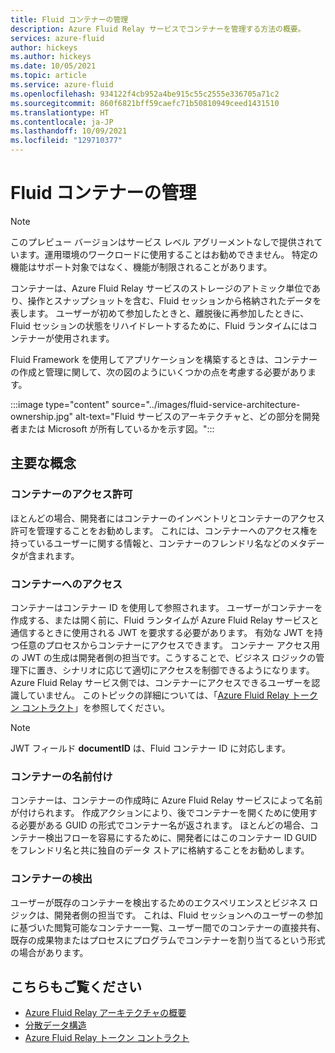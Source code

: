 ```yaml
---
title: Fluid コンテナーの管理
description: Azure Fluid Relay サービスでコンテナーを管理する方法の概要。
services: azure-fluid
author: hickeys
ms.author: hickeys
ms.date: 10/05/2021
ms.topic: article
ms.service: azure-fluid
ms.openlocfilehash: 934122f4cb952a4be915c55c2555e336705a71c2
ms.sourcegitcommit: 860f6821bff59caefc71b50810949ceed1431510
ms.translationtype: HT
ms.contentlocale: ja-JP
ms.lasthandoff: 10/09/2021
ms.locfileid: "129710377"
---
```

# <a name="managing-fluid-containers"></a>Fluid コンテナーの管理

> [!NOTE]
> このプレビュー バージョンはサービス レベル アグリーメントなしで提供されています。運用環境のワークロードに使用することはお勧めできません。 特定の機能はサポート対象ではなく、機能が制限されることがあります。

コンテナーは、Azure Fluid Relay サービスのストレージのアトミック単位であり、操作とスナップショットを含む、Fluid セッションから格納されたデータを表します。 ユーザーが初めて参加したときと、離脱後に再参加したときに、Fluid セッションの状態をリハイドレートするために、Fluid ランタイムにはコンテナーが使用されます。

Fluid Framework を使用してアプリケーションを構築するときは、コンテナーの作成と管理に関して、次の図のようにいくつかの点を考慮する必要があります。

:::image type="content" source="../images/fluid-service-architecture-ownership.jpg" alt-text="Fluid サービスのアーキテクチャと、どの部分を開発者または Microsoft が所有しているかを示す図。":::

## <a name="key-concepts"></a>主要な概念

### <a name="container-permissions"></a>コンテナーのアクセス許可 

ほとんどの場合、開発者にはコンテナーのインベントリとコンテナーのアクセス許可を管理することをお勧めします。 これには、コンテナーへのアクセス権を持っているユーザーに関する情報と、コンテナーのフレンドリ名などのメタデータが含まれます。

### <a name="accessing-containers"></a>コンテナーへのアクセス

コンテナーはコンテナー ID を使用して参照されます。 ユーザーがコンテナーを作成する、または開く前に、Fluid ランタイムが Azure Fluid Relay サービスと通信するときに使用される JWT を要求する必要があります。 有効な JWT を持つ任意のプロセスからコンテナーにアクセスできます。 コンテナー アクセス用の JWT の生成は開発者側の担当です。こうすることで、ビジネス ロジックの管理下に置き、シナリオに応じて適切にアクセスを制御できるようになります。 Azure Fluid Relay サービス側では、コンテナーにアクセスできるユーザーを認識していません。 このトピックの詳細については、「[Azure Fluid Relay トークン コントラクト](../how-tos/fluid-json-web-token.md)」を参照してください。

> [!NOTE]
> JWT フィールド **documentID** は、Fluid コンテナー ID に対応します。

### <a name="container-naming"></a>コンテナーの名前付け

コンテナーは、コンテナーの作成時に Azure Fluid Relay サービスによって名前が付けられます。 作成アクションにより、後でコンテナーを開くために使用する必要がある GUID の形式でコンテナー名が返されます。 ほとんどの場合、コンテナー検出フローを容易にするために、開発者にはこのコンテナー ID GUID をフレンドリ名と共に独自のデータ ストアに格納することをお勧めします。 

### <a name="container-discovery"></a>コンテナーの検出

ユーザーが既存のコンテナーを検出するためのエクスペリエンスとビジネス ロジックは、開発者側の担当です。 これは、Fluid セッションへのユーザーの参加に基づいた閲覧可能なコンテナー一覧、ユーザー間でのコンテナーの直接共有、既存の成果物またはプロセスにプログラムでコンテナーを割り当てるという形式の場合があります。

## <a name="see-also"></a>こちらもご覧ください

- [Azure Fluid Relay アーキテクチャの概要](architecture.md)
- [分散データ構造](data-structures.md)
- [Azure Fluid Relay トークン コントラクト](../how-tos/fluid-json-web-token.md)
